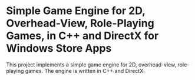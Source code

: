 # Simple Game Engine for 2D, Overhead-View, Role-Playing Games, in C++ and DirectX for Windows Store Apps
This project implements a simple game engine for 2D, overhead-view, role-playing games.  The engine is written in C++ and DirectX.
